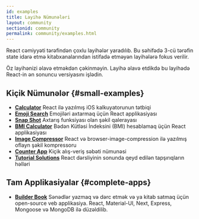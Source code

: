 ```yaml
---
id: examples
title: Layihə Nümunələri
layout: community
sectionid: community
permalink: community/examples.html
---
```


React cəmiyyəti tərəfindən çoxlu layihələr yaradılıb. Bu səhifədə 3-cü tərəfin state idarə etmə kitabxanalarından istifadə etməyən layihələrə fokus verilir.

Öz layihənizi əlavə etməkdən çəkinməyin. Layihə əlavə etdikdə bu layihədə React-in ən sonuncu versiyasını işlədin.

## Kiçik Nümunələr {#small-examples}

* **[Calculator](https://github.com/ahfarmer/calculator)** React ilə yazılmış iOS kalkuyatorunun tətbiqi
* **[Emoji Search](https://github.com/ahfarmer/emoji-search)** Emojiləri axtarmaq üçün React applikasiyası
* **[Snap Shot](https://github.com/Yog9/SnapShot)** Axtarış funksiyası olan şəkil qalerayası
* **[BMI Calculator](https://github.com/GermaVinsmoke/bmi-calculator)** Bədən Kütləsi İndeksini (BMI) hesablamaq üçün React applikasiyası
* **[Image Compressor](https://github.com/RaulB-masai/react-image-compressor)** React və browser-image-compression ilə yazılmış oflayn şəkil kompressoru
* **[Counter App](https://github.com/arnab-datta/counter-app)** Kiçik alış-veriş səbəti nümunəsi
* **[Tutorial Solutions](https://github.com/harman052/react-tutorial-solutions)** React dərsliyinin sonunda qeyd edilən tapşırıqların həlləri

## Tam Applikasiyalar {#complete-apps}

* **[Builder Book](https://github.com/builderbook/builderbook)** Sənədlər yazmaq və dərc etmək və ya kitab satmaq üçün open-source veb applikasiya. React, Material-UI, Next, Express, Mongoose və MongoDB ilə düzəldilib.
